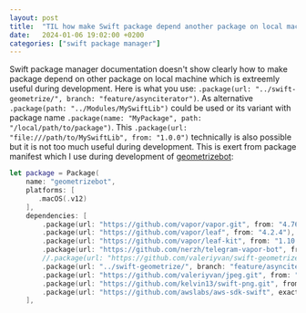 ```yaml
---
layout: post
title:  "TIL how make Swift package depend another package on local machine"
date:   2024-01-06 19:02:00 +0200
categories: ["swift package manager"]
---
```


Swift package manager documentation doesn't show clearly how to make package depend on other package on local machine which is extreemly useful during development. Here is what you use: `.package(url: "../swift-geometrize/", branch: "feature/asynciterator")`. As alternative `.package(path: "../Modules/MySwiftLib")` could be used or its variant with package name `.package(name: "MyPackage", path: "/local/path/to/package")`. This `.package(url: "file:///path/to/MySwiftLib", from: "1.0.0")` technically is also possible but it is not too much useful during development. This is exert from package manifest which I use during development of [geometrizebot](https://github.com/valeriyvan/geometrizebot):

```swift
let package = Package(
    name: "geometrizebot",
    platforms: [
       .macOS(.v12)
    ],
    dependencies: [
        .package(url: "https://github.com/vapor/vapor.git", from: "4.76.0"),
        .package(url: "https://github.com/vapor/leaf", from: "4.2.4"),
        .package(url: "https://github.com/vapor/leaf-kit", from: "1.10.2"),
        .package(url: "https://github.com/nerzh/telegram-vapor-bot", from: "2.4.3"),
        //.package(url: "https://github.com/valeriyvan/swift-geometrize.git", from: "1.1.2"),
        .package(url: "../swift-geometrize/", branch: "feature/asynciterator"),
        .package(url: "https://github.com/valeriyvan/jpeg.git", from: "1.0.2"),
        .package(url: "https://github.com/kelvin13/swift-png.git", from: "4.0.2"),
        .package(url: "https://github.com/awslabs/aws-sdk-swift", exact: "0.17.0")
    ],
```
